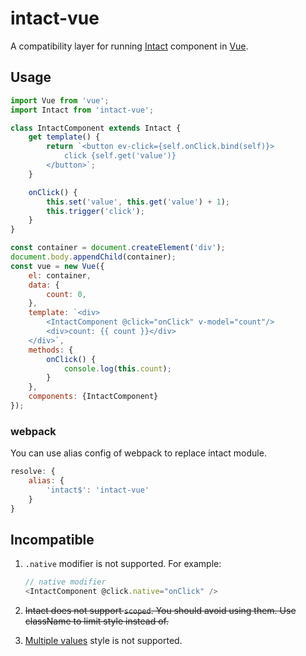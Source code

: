 # intact-vue

A compatibility layer for running [Intact][1] component in [Vue][2].

## Usage

```js
import Vue from 'vue';
import Intact from 'intact-vue';

class IntactComponent extends Intact {
    get template() {
        return `<button ev-click={self.onClick.bind(self)}>
            click {self.get('value')}
        </button>`;
    }

    onClick() {
        this.set('value', this.get('value') + 1);
        this.trigger('click');
    }
}

const container = document.createElement('div');
document.body.appendChild(container);
const vue = new Vue({
    el: container,
    data: {
        count: 0,
    },
    template: `<div>
        <IntactComponent @click="onClick" v-model="count"/>
        <div>count: {{ count }}</div>
    </div>`,
    methods: {
        onClick() {
            console.log(this.count);
        }
    },
    components: {IntactComponent}
});
```

### webpack

You can use alias config of webpack to replace intact module.

```js
resolve: {
    alias: {
        'intact$': 'intact-vue'
    }
}
```

## Incompatible

1. `.native` modifier is not supported. For example:

    ```js
    // native modifier
    <IntactComponent @click.native="onClick" />
    ```

2. ~~Intact does not support `scoped`. You should avoid using them. Use className to limit style instead of.~~

3. [Multiple values][3] style is not supported.

[1]: http://javey.github.io/intact
[2]: https://vuejs.org
[3]: https://vuejs.org/v2/guide/class-and-style.html#Multiple-Values
